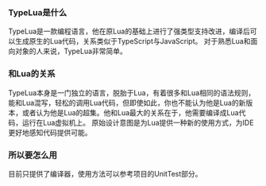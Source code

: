 ### TypeLua是什么

TypeLua是一款编程语言，他在原Lua的基础上进行了强类型支持改进，编译后可以生成原生的Lua代码，关系类似于TypeScript与JavaScript。
对于熟悉Lua和面向对象的人来说，TypeLua非常简单。

### 和Lua的关系

TypeLua本身是一门独立的语言，脱胎于Lua，有着很多和Lua相同的语法规则，能和Lua混写，轻松的调用Lua代码，但即使如此，你也不能认为他是Lua的新版本，或者认为他是Lua的超集。他和Lua最大的关系在于，他需要编译成Lua代码，运行在Lua虚拟机上。
原始设计意图是为Lua提供一种新的使用方式，为IDE更好地感知代码提供可能。

### 所以要怎么用

目前只提供了编译器，使用方法可以参考项目的UnitTest部分。
